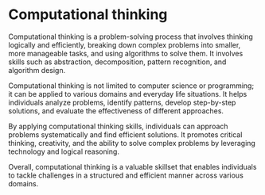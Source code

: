 # Computational thinking

Computational thinking is a problem-solving process that involves thinking logically and efficiently, breaking down complex problems into smaller, more manageable tasks, and using algorithms to solve them. It involves skills such as abstraction, decomposition, pattern recognition, and algorithm design.

Computational thinking is not limited to computer science or programming; it can be applied to various domains and everyday life situations. It helps individuals analyze problems, identify patterns, develop step-by-step solutions, and evaluate the effectiveness of different approaches.

By applying computational thinking skills, individuals can approach problems systematically and find efficient solutions. It promotes critical thinking, creativity, and the ability to solve complex problems by leveraging technology and logical reasoning.

Overall, computational thinking is a valuable skillset that enables individuals to tackle challenges in a structured and efficient manner across various domains.